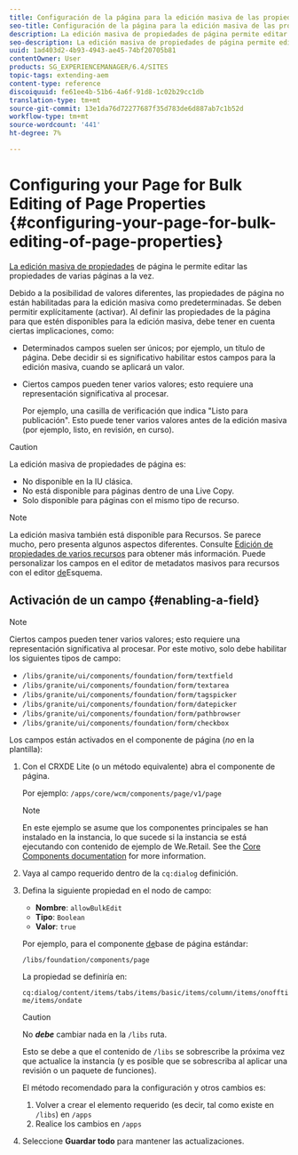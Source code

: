 ```yaml
---
title: Configuración de la página para la edición masiva de las propiedades de la página
seo-title: Configuración de la página para la edición masiva de las propiedades de la página
description: La edición masiva de propiedades de página permite editar las propiedades de varias páginas a la vez
seo-description: La edición masiva de propiedades de página permite editar las propiedades de varias páginas a la vez
uuid: 1ad403d2-4b93-4943-ae45-74bf20705b81
contentOwner: User
products: SG_EXPERIENCEMANAGER/6.4/SITES
topic-tags: extending-aem
content-type: reference
discoiquuid: fe61ee4b-51b6-4a6f-91d8-1c02b29cc1db
translation-type: tm+mt
source-git-commit: 13e1da76d72277687f35d783de6d887ab7c1b52d
workflow-type: tm+mt
source-wordcount: '441'
ht-degree: 7%

---
```



# Configuring your Page for Bulk Editing of Page Properties {#configuring-your-page-for-bulk-editing-of-page-properties}

[La edición masiva de propiedades](/help/sites-authoring/editing-page-properties.md#from-the-sites-console-multiple-pages) de página le permite editar las propiedades de varias páginas a la vez.

Debido a la posibilidad de valores diferentes, las propiedades de página no están habilitadas para la edición masiva como predeterminadas. Se deben permitir explícitamente (activar). Al definir las propiedades de la página para que estén disponibles para la edición masiva, debe tener en cuenta ciertas implicaciones, como:

* Determinados campos suelen ser únicos; por ejemplo, un título de página. Debe decidir si es significativo habilitar estos campos para la edición masiva, cuando se aplicará un valor.
* Ciertos campos pueden tener varios valores; esto requiere una representación significativa al procesar.

   Por ejemplo, una casilla de verificación que indica &quot;Listo para publicación&quot;. Esto puede tener varios valores antes de la edición masiva (por ejemplo, listo, en revisión, en curso).

>[!CAUTION]
>
>La edición masiva de propiedades de página es:
>
>* No disponible en la IU clásica.
>* No está disponible para páginas dentro de una Live Copy.
>* Solo disponible para páginas con el mismo tipo de recurso.

>



>[!NOTE]
>
>La edición masiva también está disponible para Recursos. Se parece mucho, pero presenta algunos aspectos diferentes. Consulte [Edición de propiedades de varios recursos](/help/assets/managing-multiple-assets.md) para obtener más información. Puede personalizar los campos en el editor de metadatos masivos para recursos con el editor [de](/help/assets/metadata-schemas.md)Esquema.

## Activación de un campo {#enabling-a-field}

>[!NOTE]
>
>Ciertos campos pueden tener varios valores; esto requiere una representación significativa al procesar. Por este motivo, solo debe habilitar los siguientes tipos de campo:
>
>* `/libs/granite/ui/components/foundation/form/textfield`
>* `/libs/granite/ui/components/foundation/form/textarea`
>* `/libs/granite/ui/components/foundation/form/tagspicker`
>* `/libs/granite/ui/components/foundation/form/datepicker`
>* `/libs/granite/ui/components/foundation/form/pathbrowser`
>* `/libs/granite/ui/components/foundation/form/checkbox`

>



Los campos están activados en el componente de página (*no* en la plantilla):

1. Con el CRXDE Lite (o un método equivalente) abra el componente de página.

   Por ejemplo: `/apps/core/wcm/components/page/v1/page`

   >[!NOTE]
   >
   >En este ejemplo se asume que los componentes principales se han instalado en la instancia, lo que sucede si la instancia se está ejecutando con contenido de ejemplo de We.Retail. See the [Core Components documentation](https://docs.adobe.com/content/help/es-ES/experience-manager-core-components/using/introduction.html) for more information.

1. Vaya al campo requerido dentro de la `cq:dialog` definición.
1. Defina la siguiente propiedad en el nodo de campo:

   * **Nombre**: `allowBulkEdit`
   * **Tipo**: `Boolean`
   * **Valor**: `true`

   Por ejemplo, para el componente [de](/help/sites-authoring/default-components-foundation.md)base de página estándar:

   `/libs/foundation/components/page`

   La propiedad se definiría en:

   `cq:dialog/content/items/tabs/items/basic/items/column/items/onofftime/items/ondate`

   >[!CAUTION]
   >
   >No ***debe*** cambiar nada en la `/libs` ruta.
   >
   >Esto se debe a que el contenido de `/libs` se sobrescribe la próxima vez que actualice la instancia (y es posible que se sobrescriba al aplicar una revisión o un paquete de funciones).
   >
   >El método recomendado para la configuración y otros cambios es:
   >
   >    1. Volver a crear el elemento requerido (es decir, tal como existe en `/libs`) en `/apps`
   >    1. Realice los cambios en `/apps`


1. Seleccione **Guardar todo** para mantener las actualizaciones.

